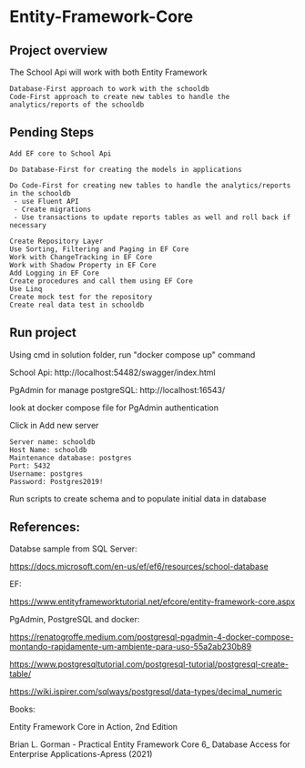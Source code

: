 # Entity-Framework-Core

## Project overview

The School Api will work with both Entity Framework

```
Database-First approach to work with the schooldb
Code-First approach to create new tables to handle the analytics/reports of the schooldb
```

## Pending Steps

```
Add EF core to School Api

Do Database-First for creating the models in applications

Do Code-First for creating new tables to handle the analytics/reports in the schooldb 
 - use Fluent API
 - Create migrations 
 - Use transactions to update reports tables as well and roll back if necessary

Create Repository Layer
Use Sorting, Filtering and Paging in EF Core
Work with ChangeTracking in EF Core
Work with Shadow Property in EF Core
Add Logging in EF Core 
Create procedures and call them using EF Core
Use Linq
Create mock test for the repository
Create real data test in schooldb
```

## Run project

Using cmd in solution folder, run "docker compose up" command

School Api:
http://localhost:54482/swagger/index.html

PgAdmin for manage postgreSQL:
http://localhost:16543/

look at docker compose file for PgAdmin authentication

Click in Add new server

```
Server name: schooldb
Host Name: schooldb
Maintenance database: postgres
Port: 5432
Username: postgres
Password: Postgres2019!
```

Run scripts to create schema and to populate initial data in database


## References:

Databse sample from SQL Server:

https://docs.microsoft.com/en-us/ef/ef6/resources/school-database

EF:

https://www.entityframeworktutorial.net/efcore/entity-framework-core.aspx

PgAdmin, PostgreSQL and docker:

https://renatogroffe.medium.com/postgresql-pgadmin-4-docker-compose-montando-rapidamente-um-ambiente-para-uso-55a2ab230b89

https://www.postgresqltutorial.com/postgresql-tutorial/postgresql-create-table/

https://wiki.ispirer.com/sqlways/postgresql/data-types/decimal_numeric

Books:

Entity Framework Core in Action, 2nd Edition

Brian L. Gorman - Practical Entity Framework Core 6_ Database Access for Enterprise Applications-Apress (2021)